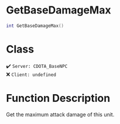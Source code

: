 # GetBaseDamageMax
```lua
int GetBaseDamageMax()
```
# Class
✔️ `Server: CDOTA_BaseNPC`  
❌ `Client: undefined`  

# Function Description
Get the maximum attack damage of this unit.
